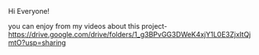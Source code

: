 Hi Everyone!

you can enjoy from my videos about this project-
https://drive.google.com/drive/folders/1_g3BPvGG3DWeK4xjY1L0E3ZjxItQjmtO?usp=sharing
